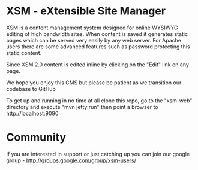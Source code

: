 # XSM - eXtensible Site Manager #

XSM is a content management system designed for online WYSIWYG editing of high bandwidth sites.
When content is saved it generates static pages which can be served very easily by any web server.
For Apache users there are some advanced features such as password protecting this static content.

Since XSM 2.0 content is edited inline by clicking on the "Edit" link on any page.

We hope you enjoy this CMS but please be patient as we transition our codebase to GitHub

To get up and running in no time at all clone this repo, go to the "xsm-web" directory and execute "mvn jetty:run" then point a browser to http://localhost:9090

# Community

If you are interested in support or just catching up you can join our google group - <http://groups.google.com/group/xsm-users/>


